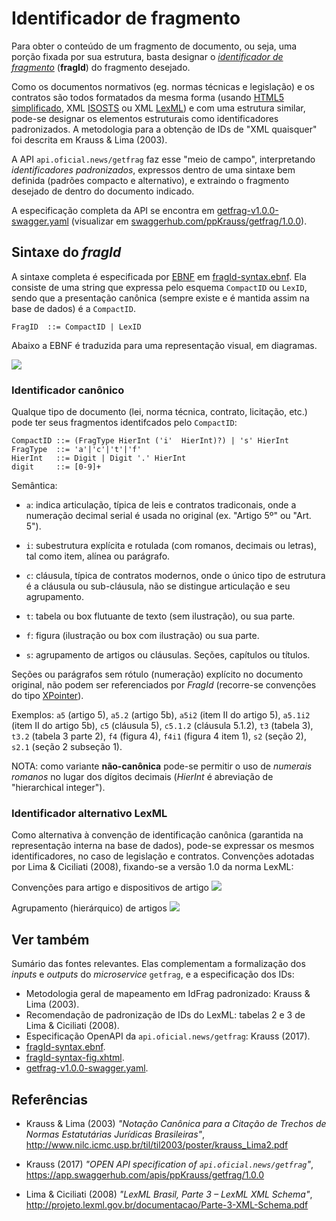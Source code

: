 
# Identificador de fragmento

Para obter o conteúdo de um fragmento de documento, ou seja, uma porção fixada por sua estrutura, basta designar o [*identificador de fragmento*](https://en.wikipedia.org/wiki/Fragment_identifier) (**fragId**) do fragmento desejado.

Como os documentos normativos (eg. normas técnicas e legislação) e os contratos são todos formatados da mesma forma (usando [HTML5 simplificado](https://github.com/ppKrauss/HTML5-onlyContent), XML [ISOSTS](http://www.iso.org/schema/isosts/v1.0/doc/) ou XML [LexML](http://projeto.lexml.gov.br/documentacao/Parte-3-XML-Schema.pdf)) e com uma estrutura similar, pode-se designar os elementos estruturais como identificadores padronizados. A metodologia para a obtenção de IDs de "XML quaisquer" foi descrita em Krauss & Lima (2003).

A API `api.oficial.news/getfrag` faz esse "meio de campo", interpretando *identificadores padronizados*, expressos dentro de uma sintaxe bem definida (padrões compacto e alternativo), e extraindo o fragmento desejado de dentro do documento indicado.

A especificação completa da API se encontra em [getfrag-v1.0.0-swagger.yaml](getfrag-v1.0.0-swagger.yaml) (visualizar em [swaggerhub.com/ppKrauss/getfrag/1.0.0](https://app.swaggerhub.com/apis/ppKrauss/getfrag/1.0.0)).

## Sintaxe do *fragId*

A sintaxe completa é especificada por [EBNF](https://en.wikipedia.org/wiki/Extended_Backus%E2%80%93Naur_form) em  [fragId-syntax.ebnf](fragId-syntax.ebnf). Ela consiste de uma string que expressa pelo esquema `CompactID` ou `LexID`, sendo que a presentação canônica (sempre existe e é mantida assim na base de dados) é a `CompactID`.

```ebnf
FragID  ::= CompactID | LexID
```

Abaixo a EBNF é traduzida para uma representação visual, em diagramas.

![](assets/fragId-syntax-diagram/fragId-syntax-fig1.png)

### Identificador canônico
Qualque tipo de documento (lei, norma técnica, contrato, licitação, etc.) pode ter seus fragmentos identifcados pelo `CompactID`:

```ebnf
CompactID ::= (FragType HierInt ('i'  HierInt)?) | 's' HierInt
FragType  ::= 'a'|'c'|'t'|'f'
HierInt   ::= Digit | Digit '.' HierInt
digit     ::= [0-9]+
```

Semântica:

* `a`: indica articulação, típica de leis e contratos tradiconais, onde a numeração decimal serial é usada no original (ex. "Artigo 5º" ou "Art. 5").

* `i`: subestrutura explícita e rotulada (com romanos, decimais ou letras), tal como item, alínea ou parágrafo.

* `c`: cláusula, típica de contratos modernos, onde o único tipo de estrutura é a cláusula ou sub-cláusula, não se distingue articulação e seu agrupamento.

* `t`: tabela ou box flutuante de texto (sem ilustração), ou sua parte.

* `f`: figura (ilustração ou box com ilustração) ou sua parte.

* `s`: agrupamento de artigos ou cláusulas. Seções, capítulos ou títulos.

Seções ou parágrafos sem rótulo (numeração) explícito no documento original, não podem ser referenciados por *FragId*  (recorre-se convenções do tipo [XPointer](https://en.wikipedia.org/wiki/XPointer)).

Exemplos: `a5` (artigo 5), `a5.2` (artigo 5b), `a5i2` (item II do artigo 5), `a5.1i2` (item II do artigo 5b), `c5` (cláusula 5), `c5.1.2` (cláusula 5.1.2), `t3` (tabela 3), `t3.2` (tabela 3 parte 2), `f4` (figura 4), `f4i1` (figura 4 item 1), `s2` (seção 2), `s2.1` (seção 2 subseção 1).

NOTA: como variante **não-canônica** pode-se permitir o uso de *numerais romanos* no lugar dos dígitos decimais (*HierInt* é abreviação de "hierarchical integer").

### Identificador alternativo LexML
Como alternativa à convenção de identificação canônica (garantida na representação interna na base de dados), pode-se expressar os mesmos identificadores, no caso de legislação e contratos. Convenções adotadas por Lima & Ciciliati (2008), fixando-se a versão 1.0 da norma LexML:

Convenções para artigo e dispositivos de artigo
![](https://raw.githubusercontent.com/okfn-brasil/trazdia/master/docs/fragId-tablea1-artigos.png)

Agrupamento (hierárquico) de artigos
![](https://raw.githubusercontent.com/okfn-brasil/trazdia/master/docs/fragId-tablea2-secoes.png)

## Ver também

Sumário das fontes relevantes. Elas complementam a formalização dos *inputs* e *outputs* do *microservice* `getfrag`, e a especificação dos IDs:

* Metodologia geral de mapeamento em IdFrag padronizado: Krauss & Lima (2003).
* Recomendação de padronização de IDs do LexML: tabelas 2 e 3 de Lima & Ciciliati (2008).
* Especificação OpenAPI da  `api.oficial.news/getfrag`: Krauss (2017).
* [fragId-syntax.ebnf](fragId-syntax.ebnf).
* [fragId-syntax-fig.xhtml](fragId-syntax-fig.xhtml).
* [getfrag-v1.0.0-swagger.yaml](getfrag-v1.0.0-swagger.yaml).

## Referências

* Krauss & Lima (2003) *"Notação Canônica para a Citação de Trechos de Normas Estatutárias Jurídicas Brasileiras"*, http://www.nilc.icmc.usp.br/til/til2003/poster/krauss_Lima2.pdf

* Krauss (2017) *"OPEN API specification of `api.oficial.news/getfrag`"*, https://app.swaggerhub.com/apis/ppKrauss/getfrag/1.0.0

* Lima & Ciciliati (2008) *"LexML Brasil, Parte 3 – LexML XML Schema"*, http://projeto.lexml.gov.br/documentacao/Parte-3-XML-Schema.pdf
